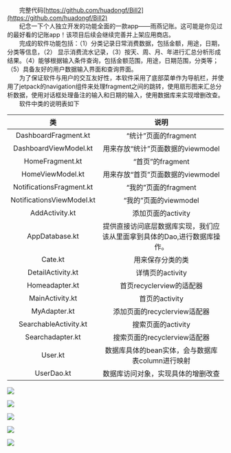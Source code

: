 　　完整代码[https://github.com/huadongf/Bill2](https://github.com/huadongf/Bill2)  
　　纪念一下个人独立开发的功能全面的一款app——雨燕记账。这可能是你见过的最好看的记账app！该项目后续会继续完善并上架应用商店。  
　　完成的软件功能包括：（1）分类记录日常消费数据，包括金额，用途，日期，分类等信息，（2） 显示消费流水记录，（3）按天、周、月、年进行汇总分析形成结果。（4）能够根据输入条件查询，包括金额范围，用途，日期范围，分类等；（5）具备友好的用户数据输入界面和查询界面。  
　　为了保证软件与用户的交互友好性，本软件采用了底部菜单作为导航栏，并使用了jetpack的navigation组件来处理fragment之间的跳转，使用扇形图来汇总分析数据，使用对话框处理备注的输入和日期的输入，使用数据库来实现增删改查。  
　　软件中类的说明表如下

| 类  |  说明 |
| :------------: | :------------: |
|  DashboardFragment.kt |  “统计”页面的fragment |
|  DashboardViewModel.kt | 用来存放“统计”页面数据的viewmodel  |
|  HomeFragment.kt | “首页”的fragment  |
|  HomeViewModel.kt | 用来存放“首页”页面数据的viewmodel  |
|  NotificationsFragment.kt |  “我的”页面的fragment |
|  NotificationsViewModel.kt |  “我的”页面的viewmodel |
|  AddActivity.kt |  添加页面的activity |
|  AppDatabase.kt  |  提供直接访问底层数据库实现，我们应该从里面拿到具体的Dao,进行数据库操作。 |
|  Cate.kt | 用来保存分类的类  |
| DetailActivity.kt  |  详情页的activity |
| Homeadapter.kt  |  首页recyclerview的适配器 |
|  MainActivity.kt |  首页的activity |
| MyAdapter.kt  | 添加页面的recyclerview适配器  |
|  SearchableActivity.kt |  搜索页面的activity |
| Searchadapter.kt  | 搜索页面的recyclerview适配器  |
| User.kt  |  数据库具体的bean实体，会与数据库表column进行映射 |
| UserDao.kt  | 数据库访问对象，实现具体的增删改查  |



![](https://huadongf.com/upload/20210131_11352720.png)

![](https://huadongf.com/upload/20210131_1135592.png)

![](https://huadongf.com/upload/20210131_11361546.png)

![](https://huadongf.com/upload/20210131_1136407.png)

![](https://huadongf.com/upload/20210131_1136569.png)

